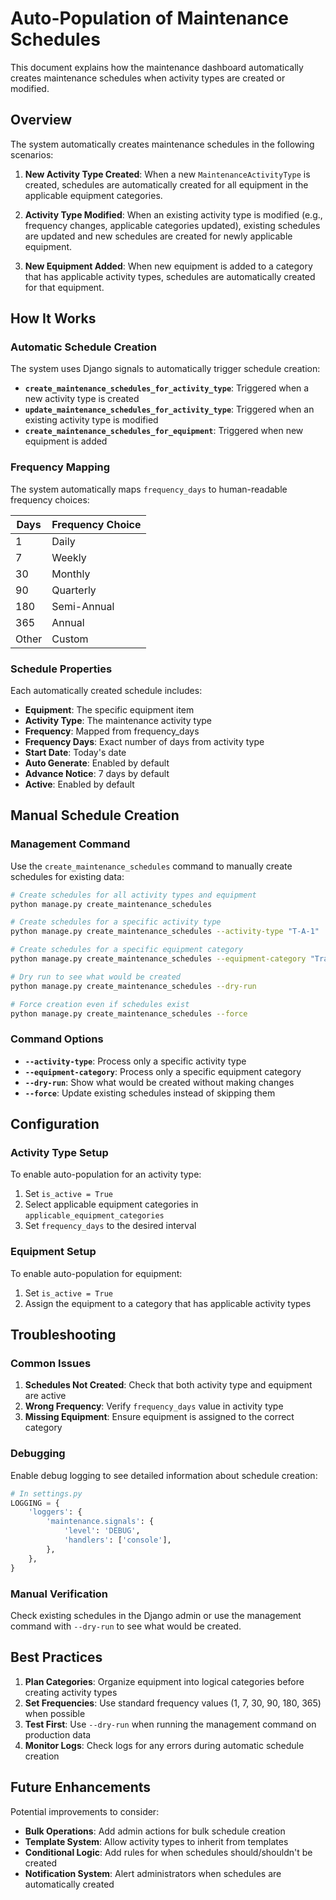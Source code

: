 # Auto-Population of Maintenance Schedules

This document explains how the maintenance dashboard automatically creates maintenance schedules when activity types are created or modified.

## Overview

The system automatically creates maintenance schedules in the following scenarios:

1. **New Activity Type Created**: When a new `MaintenanceActivityType` is created, schedules are automatically created for all equipment in the applicable equipment categories.

2. **Activity Type Modified**: When an existing activity type is modified (e.g., frequency changes, applicable categories updated), existing schedules are updated and new schedules are created for newly applicable equipment.

3. **New Equipment Added**: When new equipment is added to a category that has applicable activity types, schedules are automatically created for that equipment.

## How It Works

### Automatic Schedule Creation

The system uses Django signals to automatically trigger schedule creation:

- **`create_maintenance_schedules_for_activity_type`**: Triggered when a new activity type is created
- **`update_maintenance_schedules_for_activity_type`**: Triggered when an existing activity type is modified
- **`create_maintenance_schedules_for_equipment`**: Triggered when new equipment is added

### Frequency Mapping

The system automatically maps `frequency_days` to human-readable frequency choices:

| Days | Frequency Choice |
|------|------------------|
| 1    | Daily           |
| 7    | Weekly          |
| 30   | Monthly         |
| 90   | Quarterly       |
| 180  | Semi-Annual     |
| 365  | Annual          |
| Other| Custom          |

### Schedule Properties

Each automatically created schedule includes:

- **Equipment**: The specific equipment item
- **Activity Type**: The maintenance activity type
- **Frequency**: Mapped from frequency_days
- **Frequency Days**: Exact number of days from activity type
- **Start Date**: Today's date
- **Auto Generate**: Enabled by default
- **Advance Notice**: 7 days by default
- **Active**: Enabled by default

## Manual Schedule Creation

### Management Command

Use the `create_maintenance_schedules` command to manually create schedules for existing data:

```bash
# Create schedules for all activity types and equipment
python manage.py create_maintenance_schedules

# Create schedules for a specific activity type
python manage.py create_maintenance_schedules --activity-type "T-A-1"

# Create schedules for a specific equipment category
python manage.py create_maintenance_schedules --equipment-category "Transformers"

# Dry run to see what would be created
python manage.py create_maintenance_schedules --dry-run

# Force creation even if schedules exist
python manage.py create_maintenance_schedules --force
```

### Command Options

- **`--activity-type`**: Process only a specific activity type
- **`--equipment-category`**: Process only a specific equipment category
- **`--dry-run`**: Show what would be created without making changes
- **`--force`**: Update existing schedules instead of skipping them

## Configuration

### Activity Type Setup

To enable auto-population for an activity type:

1. Set `is_active = True`
2. Select applicable equipment categories in `applicable_equipment_categories`
3. Set `frequency_days` to the desired interval

### Equipment Setup

To enable auto-population for equipment:

1. Set `is_active = True`
2. Assign the equipment to a category that has applicable activity types

## Troubleshooting

### Common Issues

1. **Schedules Not Created**: Check that both activity type and equipment are active
2. **Wrong Frequency**: Verify `frequency_days` value in activity type
3. **Missing Equipment**: Ensure equipment is assigned to the correct category

### Debugging

Enable debug logging to see detailed information about schedule creation:

```python
# In settings.py
LOGGING = {
    'loggers': {
        'maintenance.signals': {
            'level': 'DEBUG',
            'handlers': ['console'],
        },
    },
}
```

### Manual Verification

Check existing schedules in the Django admin or use the management command with `--dry-run` to see what would be created.

## Best Practices

1. **Plan Categories**: Organize equipment into logical categories before creating activity types
2. **Set Frequencies**: Use standard frequency values (1, 7, 30, 90, 180, 365) when possible
3. **Test First**: Use `--dry-run` when running the management command on production data
4. **Monitor Logs**: Check logs for any errors during automatic schedule creation

## Future Enhancements

Potential improvements to consider:

- **Bulk Operations**: Add admin actions for bulk schedule creation
- **Template System**: Allow activity types to inherit from templates
- **Conditional Logic**: Add rules for when schedules should/shouldn't be created
- **Notification System**: Alert administrators when schedules are automatically created

